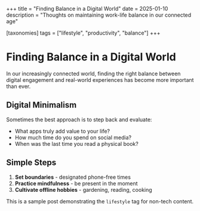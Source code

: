 +++
title = "Finding Balance in a Digital World"
date = 2025-01-10
description = "Thoughts on maintaining work-life balance in our connected age"

[taxonomies]
tags = ["lifestyle", "productivity", "balance"]
+++

# Finding Balance in a Digital World

In our increasingly connected world, finding the right balance between digital engagement and real-world experiences has become more important than ever.

## Digital Minimalism

Sometimes the best approach is to step back and evaluate:

- What apps truly add value to your life?
- How much time do you spend on social media?
- When was the last time you read a physical book?

## Simple Steps

1. **Set boundaries** - designated phone-free times
2. **Practice mindfulness** - be present in the moment
3. **Cultivate offline hobbies** - gardening, reading, cooking

This is a sample post demonstrating the `lifestyle` tag for non-tech content. 